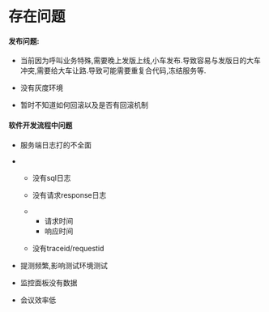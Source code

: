 # 存在问题

#### 发布问题:

- 当前因为呼叫业务特殊,需要晚上发版上线,小车发布.导致容易与发版日的大车冲突,需要给大车让路.导致可能需要重复合代码,冻结服务等.

- 没有灰度环境

- 暂时不知道如何回滚以及是否有回滚机制

#### 软件开发流程中问题

- 服务端日志打的不全面

- - 没有sql日志

  - 没有请求response日志

  - - 请求时间
    - 响应时间

  - 没有traceid/requestid

- 提测频繁,影响测试环境测试

- 监控面板没有数据

- 会议效率低